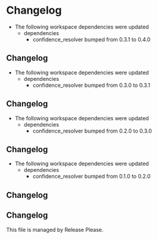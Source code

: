 # Changelog

* The following workspace dependencies were updated
  * dependencies
    * confidence_resolver bumped from 0.3.1 to 0.4.0

## Changelog

* The following workspace dependencies were updated
  * dependencies
    * confidence_resolver bumped from 0.3.0 to 0.3.1

## Changelog

* The following workspace dependencies were updated
  * dependencies
    * confidence_resolver bumped from 0.2.0 to 0.3.0

## Changelog

* The following workspace dependencies were updated
  * dependencies
    * confidence_resolver bumped from 0.1.0 to 0.2.0

## Changelog



## Changelog

This file is managed by Release Please.
